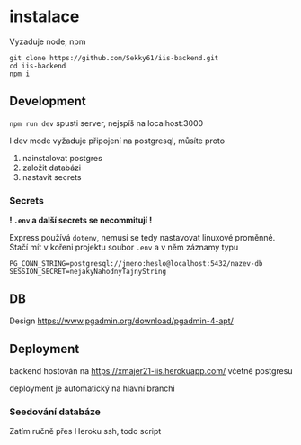 # instalace
Vyzaduje node, npm
```
git clone https://github.com/Sekky61/iis-backend.git
cd iis-backend
npm i
```

## Development
`npm run dev` spusti server, nejspíš na localhost:3000

I dev mode vyžaduje připojení na postgresql, můsíte proto

1. nainstalovat postgres
2. založit databázi
3. nastavit secrets

### Secrets

**! `.env` a další secrets se necommitují !**

Express používá `dotenv`, nemusí se tedy nastavovat linuxové proměnné. 
Stačí mít v kořeni projektu soubor `.env` a v něm záznamy typu

```
PG_CONN_STRING=postgresql://jmeno:heslo@localhost:5432/nazev-db
SESSION_SECRET=nejakyNahodnyTajnyString
```

## DB

Design
https://www.pgadmin.org/download/pgadmin-4-apt/

## Deployment

backend hostován na https://xmajer21-iis.herokuapp.com/
včetně postgresu

deployment je automatický na hlavní branchi

### Seedování databáze

Zatím ručně přes Heroku ssh, todo script
